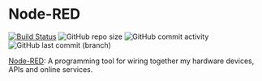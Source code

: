 # Node-RED

[![Build Status](https://drone.theautomation.nl/api/badges/theautomation/node-red/status.svg)](https://drone.theautomation.nl/theautomation/node-red)
![GitHub repo size](https://img.shields.io/github/repo-size/theautomation/node-red?logo=Github)
![GitHub commit activity](https://img.shields.io/github/commit-activity/y/theautomation/node-red?logo=github)
![GitHub last commit (branch)](https://img.shields.io/github/last-commit/theautomation/node-red/main?logo=github)

[Node-RED](https://nodered.org/): A programming tool for wiring together my hardware devices, APIs and online services.
